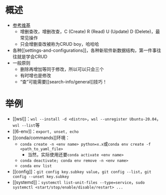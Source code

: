 # 概述
- [参考维基](https://zh.wikipedia.org/wiki/%E5%A2%9E%E5%88%AA%E6%9F%A5%E6%94%B9)
  - 增删查改，增删改查，C (Create) R (Read) U (Update) D (Delete)，最常见操作
  - 只会增删查改被称为CRUD boy，哈哈哈
- 各种[[settings-and-configurations]]，各种新软件新数据结构，第一件事往往就是学会CRUD
- 一般原则
  - 删除再增加等同于修改，所以可以只会三个
  - 有时增也是修改
  - “查”可能需要[[search-info/general]]技巧！
# 举例
- [[wsl]]：`wsl --install -d <distro>`，`wsl --unregister Ubuntu-20.04`，`wsl --list`等
- [[6-env]]：`export, unset, echo`
- [[conda/commands]]环境：
  - `conda create -n <env name> python=x.x`或`conda env create -f <path_to_yaml_file>`
    - 当然，实际使用还要`conda activate <env name>`
  - `conda deactivate; conda env remove -n <env name>`
  - `conda env list`
- [[config]]：`git config key.subkey value`，`git config --list`，`git config --unset key.subkey`
- [[systemd]]：`systemctl list-unit-files --type=service`，`sudo systemctl <start/stop/enable/disable/restart> ...`